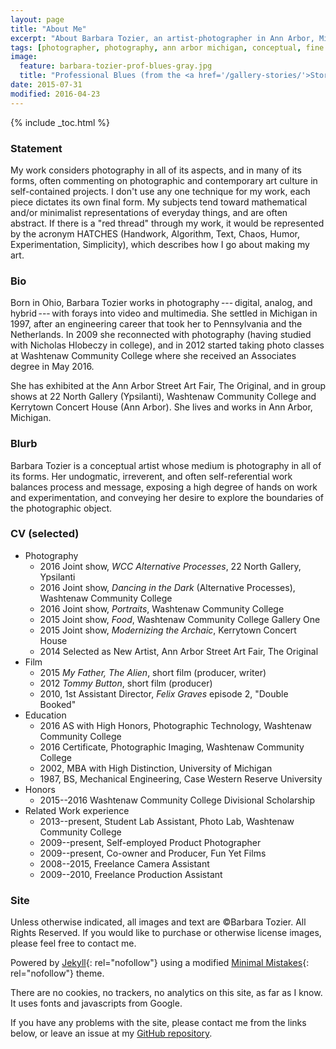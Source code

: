 ```yaml
---
layout: page
title: "About Me"
excerpt: "About Barbara Tozier, an artist-photographer in Ann Arbor, Michigan."
tags: [photographer, photography, ann arbor michigan, conceptual, fine art, abstract]
image:
  feature: barbara-tozier-prof-blues-gray.jpg
  title: "Professional Blues (from the <a href='/gallery-stories/'>Stories</a> gallery)"
date: 2015-07-31
modified: 2016-04-23
---
```


{% include _toc.html %}

### Statement

My work considers photography in all of its aspects, and in many of its forms, often commenting on photographic and contemporary art culture in self-contained projects. I don't use any one technique for my work, each piece dictates its own final form. My subjects tend toward mathematical and/or minimalist representations of everyday things, and are often abstract. If there is a "red thread" through my work, it would be represented by the acronym HATCHES (Handwork, Algorithm, Text, Chaos, Humor, Experimentation, Simplicity), which describes how I go about making my art.

### Bio

Born in Ohio, Barbara Tozier works in photography --- digital, analog, and hybrid --- with forays into video and multimedia. She settled in Michigan in 1997, after an engineering career that took her to Pennsylvania and the Netherlands. In 2009 she reconnected with photography (having studied with Nicholas Hlobeczy in college), and in 2012 started taking photo classes at Washtenaw Community College where she received an Associates degree in May 2016.

She has exhibited at the Ann Arbor Street Art Fair, The Original, and in group shows at 22 North Gallery (Ypsilanti), Washtenaw Community College and Kerrytown Concert House (Ann Arbor). She lives and works in Ann Arbor, Michigan.

### Blurb

Barbara Tozier is a conceptual artist whose medium is photography in all of its forms. Her undogmatic, irreverent, and often self-referential work balances process and message, exposing a high degree of hands on work and experimentation, and conveying her desire to explore the boundaries of the photographic object.


### CV (selected)

- Photography
    - 2016 Joint show, _WCC Alternative Processes_, 22 North Gallery, Ypsilanti
    - 2016 Joint show, _Dancing in the Dark_ (Alternative Processes), Washtenaw Community College
    - 2016 Joint show, _Portraits_, Washtenaw Community College
    - 2015 Joint show, _Food_, Washtenaw Community College Gallery One
    - 2015 Joint show, _Modernizing the Archaic_, Kerrytown Concert House
    - 2014 Selected as New Artist, Ann Arbor Street Art Fair, The Original
- Film
    - 2015 _My Father, The Alien_, short film (producer, writer)
    - 2012 _Tommy Button_, short film (producer)
    - 2010, 1st Assistant Director, _Felix Graves_ episode 2, "Double Booked"
- Education
    - 2016 AS with High Honors, Photographic Technology, Washtenaw Community College
    - 2016 Certificate, Photographic Imaging, Washtenaw Community College
    - 2002, MBA with High Distinction, University of Michigan
    - 1987, BS, Mechanical Engineering, Case Western Reserve University
- Honors
    - 2015--2016 Washtenaw Community College Divisional Scholarship
- Related Work experience
    - 2013--present, Student Lab Assistant, Photo Lab, Washtenaw Community College
    - 2009--present, Self-employed Product Photographer
    - 2009--present, Co-owner and Producer, Fun Yet Films
    - 2008--2015, Freelance Camera Assistant
    - 2009--2010, Freelance Production Assistant

### Site

Unless otherwise indicated, all images and text are &copy;Barbara Tozier. All Rights Reserved. If you would like to purchase or otherwise license images, please feel free to contact me.

Powered by [Jekyll](http://jekyllrb.com){: rel="nofollow"} using a modified [Minimal Mistakes](http://mademistakes.com/minimal-mistakes/){: rel="nofollow"} theme.

There are no cookies, no trackers, no analytics on this site, as far as I know. It uses fonts and javascripts from Google.

If you have any problems with the site, please contact me from the links below, or leave an issue at my [GitHub repository](https://github.com/logista/btsite2015/issues).
